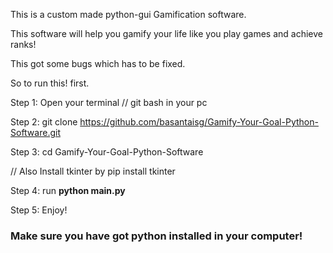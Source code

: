 This is a custom made python-gui Gamification software.

This software will help you gamify your life like you play games and achieve ranks!

This got some bugs which has to be fixed.

So to run this! first.

Step 1: Open your terminal // git bash in your pc

Step 2: git clone https://github.com/basantaisg/Gamify-Your-Goal-Python-Software.git

Step 3: cd Gamify-Your-Goal-Python-Software

// Also Install tkinter by pip install tkinter

Step 4: run **python main.py**

Step 5: Enjoy!

<h3>Make sure you have got python installed in your computer!</h3>
